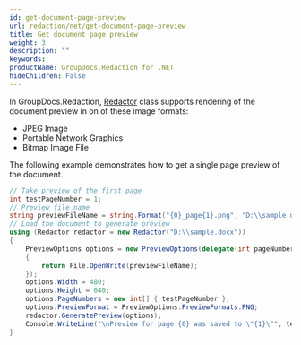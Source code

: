 ```yaml
---
id: get-document-page-preview
url: redaction/net/get-document-page-preview
title: Get document page preview
weight: 3
description: ""
keywords: 
productName: GroupDocs.Redaction for .NET
hideChildren: False
---
```


In GroupDocs.Redaction, [Redactor](https://apireference.groupdocs.com/redaction/net/groupdocs.redaction/redactor) class supports rendering of the document preview in on of these image formats:

*   JPEG Image
*   Portable Network Graphics
*   Bitmap Image File

The following example demonstrates how to get a single page preview of the document.

```csharp
// Take preview of the first page
int testPageNumber = 1;
// Preview file name
string previewFileName = string.Format("{0}_page{1}.png", "D:\\sample.docx", testPageNumber);
// Load the document to generate preview
using (Redactor redactor = new Redactor("D:\\sample.docx"))
{
    PreviewOptions options = new PreviewOptions(delegate(int pageNumber) 
    { 
        return File.OpenWrite(previewFileName); 
    });
    options.Width = 480;
    options.Height = 640;
    options.PageNumbers = new int[] { testPageNumber };
    options.PreviewFormat = PreviewOptions.PreviewFormats.PNG;
    redactor.GeneratePreview(options);
    Console.WriteLine("\nPreview for page {0} was saved to \"{1}\"", testPageNumber, previewFileName);
}
```
